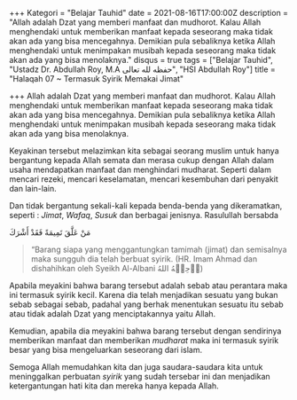 +++
Kategori = "Belajar Tauhid"
date = 2021-08-16T17:00:00Z
description = "Allah adalah Dzat yang memberi manfaat dan mudhorot. Kalau Allah menghendaki untuk memberikan manfaat kepada seseorang maka tidak akan ada yang bisa mencegahnya. Demikian pula sebaliknya ketika Allah menghendaki untuk menimpakan musibah kepada seseorang maka tidak akan ada yang bisa menolaknya."
disqus = true
tags = ["Belajar Tauhid", "Ustadz Dr. Abdullah Roy, M.A حفظه لله تعالى", "HSI Abdullah Roy"]
title = "Halaqah 07 ~ Termasuk Syirik Memakai Jimat"

+++
Allah adalah Dzat yang memberi manfaat dan mudhorot. Kalau Allah menghendaki untuk memberikan manfaat kepada seseorang maka tidak akan ada yang bisa mencegahnya. Demikian pula sebaliknya ketika Allah menghendaki untuk menimpakan musibah kepada seseorang maka tidak akan ada yang bisa menolaknya.

Keyakinan tersebut melazimkan kita sebagai seorang muslim untuk hanya bergantung kepada Allah semata dan merasa cukup dengan Allah dalam usaha mendapatkan manfaat dan menghindari mudharat. Seperti dalam mencari rezeki, mencari keselamatan, mencari kesembuhan dari penyakit dan lain-lain.

Dan tidak bergantung sekali-kali kepada benda-benda yang dikeramatkan, seperti : _Jimat_, _Wafaq_, _Susuk_ dan berbagai jenisnya. Rasulullah bersabda

مَنْ عَلَّقَ تَمِيمَةً فَقَدْ أَشْرَكَ

> “Barang siapa yang menggantungkan tamimah (jimat) dan semisalnya maka sungguh dia telah berbuat syirik. (HR. Imam Ahmad dan dishahihkan oleh Syeikh Al-Albani رٙحِمٙهُ اللهُ)

Apabila meyakini bahwa barang tersebut adalah sebab atau perantara maka ini termasuk syirik kecil. Karena dia telah menjadikan sesuatu yang bukan sebab sebagai sebab, padahal yang berhak menentukan sesuatu itu sebab atau tidak adalah Dzat yang menciptakannya yaitu Allah. 

Kemudian, apabila dia meyakini bahwa barang tersebut dengan sendirinya memberikan manfaat dan memberikan _mudharat_ maka ini termasuk syirik besar yang bisa mengeluarkan seseorang dari islam.

Semoga Allah memudahkan kita dan juga saudara-saudara kita untuk meninggalkan perbuatan _syirik_ yang sudah tersebar ini dan menjadikan ketergantungan hati kita dan mereka hanya kepada Allah.